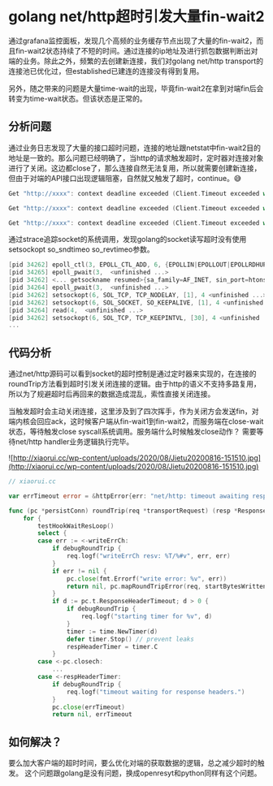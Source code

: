 # golang net/http超时引发大量fin-wait2

通过grafana监控面板，发现几个高频的业务缓存节点出现了大量的fin-wait2，而且fin-wait2状态持续了不短的时间。通过连接的ip地址及进行抓包数据判断出对端的业务。除此之外，频繁的去创建新连接，我们对golang net/http transport的连接池已优化过，但established已建连的连接没有得到复用。

另外，随之带来的问题是大量time-wait的出现，毕竟fin-wait2在拿到对端fin后会转变为time-wait状态。但该状态是正常的。

## 分析问题

通过业务日志发现了大量的接口超时问题，连接的地址跟netstat中fin-wait2目的地址是一致的。那么问题已经明确了，当http的请求触发超时，定时器对连接对象进行了关闭。这边都close了，那么连接自然无法复用，所以就需要创建新连接，但由于对端的API接口出现逻辑阻塞，自然就又触发了超时，continue。😅

```c
Get "http://xxxx": context deadline exceeded (Client.Timeout exceeded while awaiting headers)

Get "http://xxxx": context deadline exceeded (Client.Timeout exceeded while awaiting headers)

Get "http://xxxx": context deadline exceeded (Client.Timeout exceeded while awaiting headers)
```

通过strace追踪socket的系统调用，发现golang的socket读写超时没有使用setsockopt so_sndtimeo so_revtimeo参数。

```c
[pid 34262] epoll_ctl(3, EPOLL_CTL_ADD, 6, {EPOLLIN|EPOLLOUT|EPOLLRDHUP|EPOLLET, {u32=1310076696, u64=140244877192984}}) = 0
[pid 34265] epoll_pwait(3,  <unfinished ...>
[pid 34262] <... getsockname resumed>{sa_family=AF_INET, sin_port=htons(45242), sin_addr=inet_addr("127.0.0.1")}, [112->16]) = 0
[pid 34264] epoll_pwait(3,  <unfinished ...>
[pid 34262] setsockopt(6, SOL_TCP, TCP_NODELAY, [1], 4 <unfinished ...>
[pid 34262] setsockopt(6, SOL_SOCKET, SO_KEEPALIVE, [1], 4 <unfinished ...>
[pid 34264] read(4,  <unfinished ...>
[pid 34262] setsockopt(6, SOL_TCP, TCP_KEEPINTVL, [30], 4 <unfinished ...>
...
```

## 代码分析

通过net/http源码可以看到socket的超时控制是通过定时器来实现的，在连接的roundTrip方法看到超时引发关闭连接的逻辑。由于http的语义不支持多路复用，所以为了规避超时后再回来的数据造成混乱，索性直接关闭连接。

当触发超时会主动关闭连接，这里涉及到了四次挥手，作为关闭方会发送fin，对端内核会回应ack，这时候客户端从fin-wait1到fin-wait2，而服务端在close-wait状态，等待触发close syscall系统调用。服务端什么时候触发close动作？ 需要等待net/http handler业务逻辑执行完毕。

![http://xiaorui.cc/wp-content/uploads/2020/08/Jietu20200816-151510.jpg](http://xiaorui.cc/wp-content/uploads/2020/08/Jietu20200816-151510.jpg)

```go
// xiaorui.cc

var errTimeout error = &httpError{err: "net/http: timeout awaiting response headers", timeout: true}

func (pc *persistConn) roundTrip(req *transportRequest) (resp *Response, err error) {
    for {
        testHookWaitResLoop()
        select {
        case err := <-writeErrCh:
            if debugRoundTrip {
                req.logf("writeErrCh resv: %T/%#v", err, err)
            }
            if err != nil {
                pc.close(fmt.Errorf("write error: %v", err))
                return nil, pc.mapRoundTripError(req, startBytesWritten, err)
            }
            if d := pc.t.ResponseHeaderTimeout; d > 0 {
                if debugRoundTrip {
                    req.logf("starting timer for %v", d)
                }
                timer := time.NewTimer(d)
                defer timer.Stop() // prevent leaks
                respHeaderTimer = timer.C
            }
        case <-pc.closech:
            ...
        case <-respHeaderTimer:
            if debugRoundTrip {
                req.logf("timeout waiting for response headers.")
            }
            pc.close(errTimeout)
            return nil, errTimeout
```

## 如何解决？

要么加大客户端的超时时间，要么优化对端的获取数据的逻辑，总之减少超时的触发。 这个问题跟golang是没有问题，换成openresyt和python同样有这个问题。